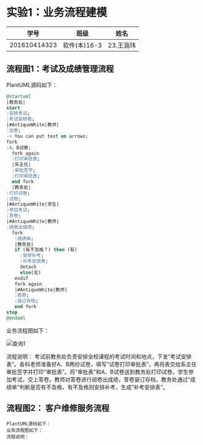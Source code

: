 实验1：业务流程建模
=======
    
学号|班级|姓名
:-:|:-:|:-:
201610414323|软件(本)16-3|23.王涵玮

流程图1：考试及成绩管理流程
---------
PlantUML源码如下：
~~~sql  
@startuml
|教务处|
start
:安排考试;
:考试安排表;
|#AntiqueWhite|教师|
:出卷;
-> You can put text on arrows;
fork
:A、B试卷;
  fork again
  :打印审批表;
  |系主任|
  :审批签字;
  :打印审批表;
  end fork
  |教务处|
:打印试卷;
:试卷;
|#AntiqueWhite|学生|
:参加考试;
:答卷;
|#AntiqueWhite|教师|
:阅卷出成绩;
  fork
   :成绩单;
   |教务处|
   if (有不及格？) then (有)
     :安排补考;
     :补考安排表;
     detach
     else(无)
   endif
   fork again
   |#AntiqueWhite|教师|
   :答卷;
   :装订存档;
   end fork
stop
@enduml
~~~

业务流程图如下：

![查询1](https://github.com/WangHanWei19971211/is_analysis/blob/master/test1/UML-p107-6.1.png)
   
   
流程说明：
    考试前教务处负责安排全校课程的考试时间和地点，下发“考试安排表”。各科老师准备好A、B两份试卷，填写“试卷打印审批表”，再将表交给系主任审批签字并打印“审批表”。将“审批表”和A、B试卷送到教务处打印试卷。学生参加考试，交上答卷。教师对答卷进行阅卷出成绩，答卷装订存档，教务处通过“成绩单”判断是否有不及格，有不及格则安排补考，生成“补考安排表”。


流程图2： 客户维修服务流程
-----------
    PlantUML源码如下：
    业务流程图如下：
    流程说明：
